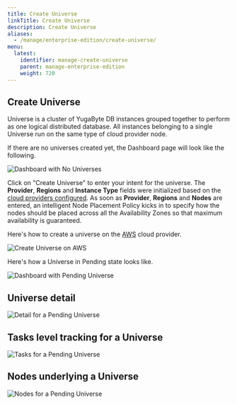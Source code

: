 ```yaml
---
title: Create Universe
linkTitle: Create Universe
description: Create Universe
aliases:
  - /manage/enterprise-edition/create-universe/
menu:
  latest:
    identifier: manage-create-universe
    parent: manage-enterprise-edition
    weight: 720
---
```


## Create Universe
Universe is a cluster of YugaByte DB instances grouped together to perform as one logical distributed database. All instances belonging to a single Universe run on the same type of cloud provider node. 

If there are no universes created yet, the Dashboard page will look like the following.

![Dashboard with No Universes](/images/ee/no-univ-dashboard.png)

Click on "Create Universe" to enter your intent for the universe. The **Provider**, **Regions** and **Instance Type** fields were initialized based on the [cloud providers configured](../../../deploy/enterprise-edition/configure-cloud-providers/). As soon as **Provider**, **Regions** and **Nodes** are entered, an intelligent Node Placement Policy kicks in to specify how the nodes should be placed across all the Availability Zones so that maximum availability is guaranteed. 

Here's how to create a universe on the [AWS](../../../deploy/enterprise-edition/configure-cloud-providers/#amazon-web-services) cloud provider.

![Create Universe on AWS](/images/ee/create-univ.png)

Here's how a Universe in Pending state looks like.

![Dashboard with Pending Universe](/images/ee/pending-univ-dashboard.png)


## Universe detail

![Detail for a Pending Universe](/images/ee/pending-univ-detail.png)

## Tasks level tracking for a Universe 

![Tasks for a Pending Universe](/images/ee/pending-univ-tasks.png)

## Nodes underlying a Universe

![Nodes for a Pending Universe](/images/ee/pending-univ-nodes.png)